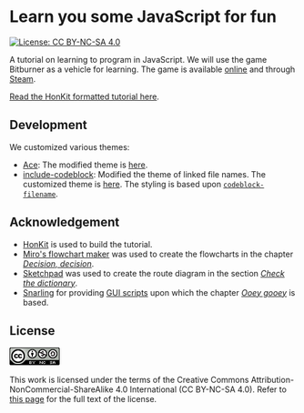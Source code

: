 # Learn you some JavaScript for fun

[![License: CC BY-NC-SA 4.0](https://img.shields.io/badge/License-CC%20BY--NC--SA%204.0-blue.svg)](http://creativecommons.org/licenses/by-nc-sa/4.0/)

A tutorial on learning to program in JavaScript. We will use the game Bitburner
as a vehicle for learning. The game is available
[online](https://danielyxie.github.io/bitburner/) and through
[Steam](https://store.steampowered.com/app/1812820/Bitburner/).

[Read the HonKit formatted tutorial here](https://quacksouls.github.io/lyf/).

<!-- ====================================================================== -->

## Development

We customized various themes:

<!-- prettier-ignore -->
- [Ace](https://github.com/manchiyiu/gitbook-plugin-ace): The modified theme
  is [here](gitbook/gitbook-plugin-ace/ace.js).
- [include-codeblock](https://github.com/azu/gitbook-plugin-include-codeblock):
  Modified the theme of linked file names. The customized theme is
  [here](gitbook/gitbook-plugin-include-codeblock/templates/acefull-template.hbs).
  The styling is based upon
  [`codeblock-filename`](https://github.com/litmon/gitbook-plugin-codeblock-filename/blob/master/book/block.css).

<!-- ====================================================================== -->

## Acknowledgement

<!-- prettier-ignore -->
- [HonKit](https://github.com/honkit/honkit) is used to build the tutorial.
- [Miro's flowchart maker](https://miro.com/flowchart/) was used to create the
  flowcharts in the chapter [_Decision, decision_](doc/decide/README.md).
- [Sketchpad](https://sketch.io/sketchpad/) was used to create the route
  diagram in the section [_Check the dictionary_](doc/organize/map.md).
- [Snarling](https://github.com/Snarling) for providing
  [GUI scripts](https://github.com/Snarling/bitburner-scripts) upon which the
  chapter [_Ooey gooey_](doc/gui/README.md) is based.

<!-- ====================================================================== -->

## License

![CC BY-NC-SA 4.0](image/cc.png "CC BY-NC-SA 4.0")

This work is licensed under the terms of the Creative Commons
Attribution-NonCommercial-ShareAlike 4.0 International (CC BY-NC-SA 4.0). Refer
to [this page](https://creativecommons.org/licenses/by-nc-sa/4.0/legalcode) for
the full text of the license.
